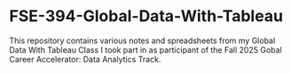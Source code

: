 # FSE-394-Global-Data-With-Tableau
This repository contains various notes and spreadsheets from my Global Data With Tableau Class I took part in as participant of the Fall 2025 Gobal Career Accelerator: Data Analytics Track.
